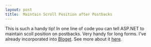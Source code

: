 ```yaml
---
layout: post
title:  Maintain Scroll Position after Postbacks
---
```

This is such a handy tip! In one line of code you can tell ASP.NET to maintain scoll position on postbacks. Very handy for long forms. I've already incorporated into [Bloget](/bloget). See more about it [here](http://www.madskristensen.dk/blog/Maintain+Scroll+Position+After+Postbacks.aspx).
